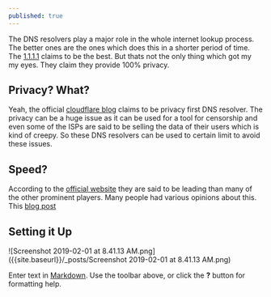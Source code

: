 ```yaml
---
published: true
---
```



The DNS resolvers play a major role in the whole internet lookup process. The better ones are the ones which does this in a shorter period of time. The [1.1.1.1](http://1.1.1.1) claims to be the best. But thats not the only thing which got my my eyes. They claim they provide 100% privacy.

## Privacy? What?

Yeah, the official [cloudflare blog](https://blog.cloudflare.com/announcing-1111/) claims to be privacy first DNS resolver. The privacy can be a huge issue as it can be used for a tool for censorship and even some of the ISPs are said to be selling the data of their users which is kind of creepy. So these DNS resolvers can be used to certain limit to avoid these issues.

## Speed?

According to the [official website](http://1.1.1.1) they are said to be leading than many of the other prominent players. Many people had various opinions about this. This [blog post](https://medium.com/@nykolas.z/dns-resolvers-performance-compared-cloudflare-x-google-x-quad9-x-opendns-149e803734e5) 

## Setting it Up

![Screenshot 2019-02-01 at 8.41.13 AM.png]({{site.baseurl}}/_posts/Screenshot 2019-02-01 at 8.41.13 AM.png)

Enter text in [Markdown](http://daringfireball.net/projects/markdown/). Use the toolbar above, or click the **?** button for formatting help.
